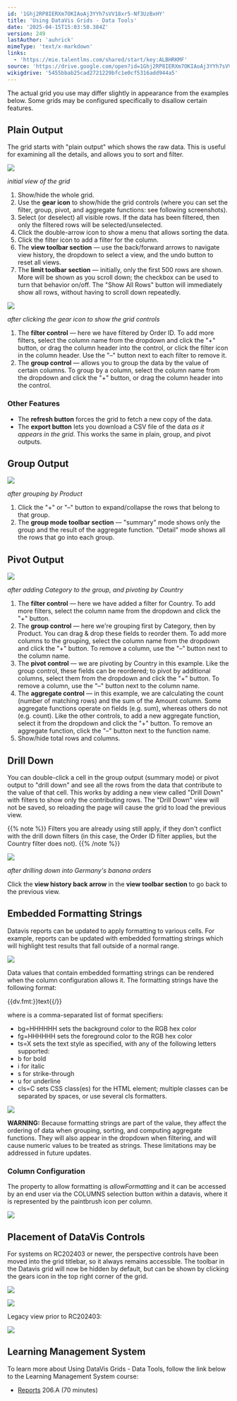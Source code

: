 ```yaml
---
id: '1Ghj2RP8IERXm7OKIAoAj3YYh7sVV18xr5-Nf3UzBxHY'
title: 'Using DataVis Grids - Data Tools'
date: '2025-04-15T15:03:50.384Z'
version: 249
lastAuthor: 'auhrick'
mimeType: 'text/x-markdown'
links:
  - 'https://mie.talentlms.com/shared/start/key:ALBHRKMF'
source: 'https://drive.google.com/open?id=1Ghj2RP8IERXm7OKIAoAj3YYh7sVV18xr5-Nf3UzBxHY'
wikigdrive: '5455bbab25cad2721229bfc1e0cf5316add944a5'
---
```

The actual grid you use may differ slightly in appearance from the examples below. Some grids may be configured specifically to disallow certain features.

## Plain Output

The grid starts with "plain output" which shows the raw data. This is useful for examining all the details, and allows you to sort and filter.

![](../using-datavis-grids-data-tools.assets/05c43f905aecde83975b4bd12adc7d92.png)

*initial view of the grid*

1. Show/hide the whole grid.
2. Use the <strong>gear icon</strong> to show/hide the grid controls (where you can set the filter, group, pivot, and aggregate functions: see following screenshots).
3. Select (or deselect) all visible rows. If the data has been filtered, then only the filtered rows will be selected/unselected.
4. Click the double-arrow icon to show a menu that allows sorting the data.
5. Click the filter icon to add a filter for the column.
6. The <strong>view toolbar section</strong> — use the back/forward arrows to navigate view history, the dropdown to select a view, and the undo button to reset all views.
7. The <strong>limit toolbar section</strong> — initially, only the first 500 rows are shown. More will be shown as you scroll down; the checkbox can be used to turn that behavior on/off. The "Show All Rows" button will immediately show all rows, without having to scroll down repeatedly.

![](../using-datavis-grids-data-tools.assets/9b7ec4290cb1e8a4ee5cc6eafa8bb7ee.png)

*after clicking the gear icon to show the grid controls*

1. The <strong>filter control</strong> — here we have filtered by Order ID. To add more filters, select the column name from the dropdown and click the "+" button, or drag the column header into the control, or click the filter icon in the column header. Use the "–" button next to each filter to remove it.
2. The <strong>group control</strong> — allows you to group the data by the value of certain columns. To group by a column, select the column name from the dropdown and click the "+" button, or drag the column header into the control.

### Other Features

* The <strong>refresh button</strong> forces the grid to fetch a new copy of the data.
* The <strong>export button</strong> lets you download a CSV file of the data <em>as it appears in the grid</em>. This works the same in plain, group, and pivot outputs.

## Group Output

![](../using-datavis-grids-data-tools.assets/0213863c2425a3b6cda34eb0ff097810.png)

*after grouping by Product*

1. Click the "+" or "–" button to expand/collapse the rows that belong to that group.
2. The <strong>group mode toolbar section</strong> — "summary" mode shows only the group and the result of the aggregate function. "Detail" mode shows all the rows that go into each group.

## Pivot Output

![](../using-datavis-grids-data-tools.assets/50e1c664967399bbc1836dda8d3f7ff6.png)

*after adding Category to the group, and pivoting by Country*

1. The <strong>filter control</strong> — here we have added a filter for Country. To add more filters, select the column name from the dropdown and click the "+" button.
2. The <strong>group control</strong> — here we're grouping first by Category, then by Product. You can drag & drop these fields to reorder them. To add more columns to the grouping, select the column name from the dropdown and click the "+" button. To remove a column, use the "–" button next to the column name.
3. The <strong>pivot control</strong> — we are pivoting by Country in this example. Like the group control, these fields can be reordered; to pivot by additional columns, select them from the dropdown and click the "+" button. To remove a column, use the "–" button next to the column name.
4. The <strong>aggregate control</strong> — in this example, we are calculating the count (number of matching rows) and the sum of the Amount column. Some aggregate functions operate on fields (e.g. sum), whereas others do not (e.g. count). Like the other controls, to add a new aggregate function, select it from the dropdown and click the "+" button. To remove an aggregate function, click the "–" button next to the function name.
5. Show/hide total rows and columns.

## Drill Down

You can double-click a cell in the group output (summary mode) or pivot output to "drill down" and see all the rows from the data that contribute to the value of that cell. This works by adding a new view called "Drill Down" with filters to show only the contributing rows. The "Drill Down" view will not be saved, so reloading the page will cause the grid to load the previous view.

{{% note %}}
Filters you are already using still apply, if they don't conflict with the drill down filters (in this case, the Order ID filter applies, but the Country filter does not).
{{% /note %}}

![](../using-datavis-grids-data-tools.assets/0b70be7a43eb324a7701cc7f418b6fb9.png)

*after drilling down into Germany's banana orders*

Click the **view history back arrow** in the **view toolbar section** to go back to the previous view.

## Embedded Formatting Strings

Datavis reports can be updated to apply formatting to various cells. For example, reports can be updated with embedded formatting strings which will highlight test results that fall outside of a normal range.

![](../using-datavis-grids-data-tools.assets/a60dc069debd74b74ced4fc81112762e.png)

Data values that contain embedded formatting strings can be rendered when the column configuration allows it. The formatting strings have the following format:

{{dv.fmt:<SPECS>}}text{{/}}

where <SPECS> is a comma-separated list of format specifiers:

* bg=HHHHHH sets the background color to the RGB hex color
* fg=HHHHHH sets the foreground color to the RGB hex color
* ts=X sets the text style as specified, with any of the following letters supported:
* b for bold
* i for italic
* s for strike-through
* u for underline
* cls=C sets CSS class(es) for the HTML element; multiple classes can be separated by spaces, or use several cls formatters.

![](../using-datavis-grids-data-tools.assets/3cff2fbb858e1e9c3017bf49076635be.png)

**WARNING:** Because formatting strings are part of the value, they affect the ordering of data when grouping, sorting, and computing aggregate functions. They will also appear in the dropdown when filtering, and will cause numeric values to be treated as strings. These limitations may be addressed in future updates.

### Column Configuration

The property to allow formatting is *allowFormatting* and it can be accessed by an end user via the COLUMNS selection button within a datavis, where it is represented by the paintbrush icon per column.

![](../using-datavis-grids-data-tools.assets/17b0b8452d98d6b92b8af7f68e00457c.png)

## Placement of DataVis Controls

For systems on RC202403 or newer, the perspective controls have been moved into the grid titlebar, so it always remains accessible. The toolbar in the Datavis grid will now be hidden by default, but can be shown by clicking the gears icon in the top right corner of the grid.

![](../using-datavis-grids-data-tools.assets/1624b33b4fd70d20ceda3b99482a95f3.png)

![](../using-datavis-grids-data-tools.assets/7159d7b2a3c08f99670cc9e55d7c6860.png)

Legacy view prior to RC202403:

![](../using-datavis-grids-data-tools.assets/31f3b94c783da50b2f7505ccb59d2ce3.png)

## Learning Management System

To learn more about Using DataVis Grids - Data Tools, follow the link below to the Learning Management System course:

* [Reports](https://mie.talentlms.com/shared/start/key:ALBHRKMF) 206.A (70 minutes)
